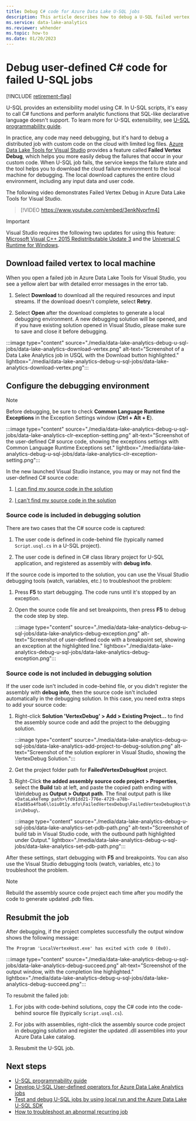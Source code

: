 ```yaml
---
title: Debug C# code for Azure Data Lake U-SQL jobs
description: This article describes how to debug a U-SQL failed vertex using Azure Data Lake Tools for Visual Studio.
ms.service: data-lake-analytics
ms.reviewer: whhender
ms.topic: how-to
ms.date: 01/20/2023
---
```

# Debug user-defined C# code for failed U-SQL jobs

[!INCLUDE [retirement-flag](includes/retirement-flag.md)]

U-SQL provides an extensibility model using C#. In U-SQL scripts, it's easy to call C# functions and perform analytic functions that SQL-like declarative language doesn't support. To learn more for U-SQL extensibility, see [U-SQL programmability guide](./data-lake-analytics-u-sql-programmability-guide.md#use-user-defined-functions-udf). 

In practice, any code may need debugging, but it's hard to debug a distributed job with custom code on the cloud with limited log files. [Azure Data Lake Tools for Visual Studio](https://aka.ms/adltoolsvs) provides a feature called **Failed Vertex Debug**, which helps you more easily debug the failures that occur in your custom code. When U-SQL job fails, the service keeps the failure state and the tool helps you to download the cloud failure environment to the local machine for debugging. The local download captures the entire cloud environment, including any input data and user code.

The following video demonstrates Failed Vertex Debug in Azure Data Lake Tools for Visual Studio.

> [!VIDEO https://www.youtube.com/embed/3enkNvprfm4]
>

> [!IMPORTANT]
> Visual Studio requires the following two updates for using this feature: [Microsoft Visual C++ 2015 Redistributable Update 3](https://www.microsoft.com/en-us/download/details.aspx?id=53840) and the [Universal C Runtime for Windows](https://www.microsoft.com/download/details.aspx?id=50410).
>

## Download failed vertex to local machine

When you open a failed job in Azure Data Lake Tools for Visual Studio, you see a yellow alert bar with detailed error messages in the error tab.

1. Select **Download** to download all the required resources and input streams. If the download doesn't complete, select **Retry**.

2. Select **Open** after the download completes to generate a local debugging environment. A new debugging solution will be opened, and if you have existing solution opened in Visual Studio, please make sure to save and close it before debugging.

:::image type="content" source="./media/data-lake-analytics-debug-u-sql-jobs/data-lake-analytics-download-vertex.png" alt-text="Screenshot of a Data Lake Analytics job in USQL with the Download button highlighted." lightbox="./media/data-lake-analytics-debug-u-sql-jobs/data-lake-analytics-download-vertex.png":::

## Configure the debugging environment

> [!NOTE]
> Before debugging, be sure to check **Common Language Runtime Exceptions** in the Exception Settings window (**Ctrl + Alt + E**).

:::image type="content" source="./media/data-lake-analytics-debug-u-sql-jobs/data-lake-analytics-clr-exception-setting.png" alt-text="Screenshot of the user-defined C# source code, showing the exceptions settings with Common Language Runtime Exceptions set." lightbox="./media/data-lake-analytics-debug-u-sql-jobs/data-lake-analytics-clr-exception-setting.png":::

In the new launched Visual Studio instance, you may or may not find the user-defined C# source code:

1. [I can find my source code in the solution](#source-code-is-included-in-debugging-solution)

2. [I can't find my source code in the solution](#source-code-is-not-included-in-debugging-solution)

### Source code is included in debugging solution

There are two cases that the C# source code is captured:

1. The user code is defined in code-behind file (typically named `Script.usql.cs` in a U-SQL project).

2. The user code is defined in C# class library project for U-SQL application, and registered as assembly with **debug info**.

If the source code is imported to the solution, you can use the Visual Studio debugging tools (watch, variables, etc.) to troubleshoot the problem:

1. Press **F5** to start debugging. The code runs until it's stopped by an exception.

2. Open the source code file and set breakpoints, then press **F5** to debug the code step by step.

    :::image type="content" source="./media/data-lake-analytics-debug-u-sql-jobs/data-lake-analytics-debug-exception.png" alt-text="Screenshot of user-defined code with a breakpoint set, showing an exception at the highlighted line." lightbox="./media/data-lake-analytics-debug-u-sql-jobs/data-lake-analytics-debug-exception.png":::

### Source code is not included in debugging solution

If the user code isn't included in code-behind file, or you didn't register the assembly with **debug info**, then the source code isn't included automatically in the debugging solution. In this case, you need extra steps to add your source code:

1. Right-click **Solution 'VertexDebug' > Add > Existing Project...** to find the assembly source code and add the project to the debugging solution.

    :::image type="content" source="./media/data-lake-analytics-debug-u-sql-jobs/data-lake-analytics-add-project-to-debug-solution.png" alt-text="Screenshot of the solution explorer in Visual Studio, showing the VertexDebug Solution.":::

2. Get the project folder path for **FailedVertexDebugHost** project.

3. Right-Click **the added assembly source code project > Properties**, select the **Build** tab at left, and paste the copied path ending with \bin\debug as **Output > Output path**. The final output path is like `<DataLakeTemp path>\fd91dd21-776e-4729-a78b-81ad85a4fba6\loiu0t1y.mfo\FailedVertexDebug\FailedVertexDebugHost\bin\Debug\`.

    :::image type="content" source="./media/data-lake-analytics-debug-u-sql-jobs/data-lake-analytics-set-pdb-path.png" alt-text="Screenshot of build tab in Visual Studio code, with the outbound path highlighted under Output." lightbox="./media/data-lake-analytics-debug-u-sql-jobs/data-lake-analytics-set-pdb-path.png":::

After these settings, start debugging with **F5** and breakpoints. You can also use the Visual Studio debugging tools (watch, variables, etc.) to troubleshoot the problem.

> [!NOTE]
> Rebuild the assembly source code project each time after you modify the code to generate updated .pdb files.

## Resubmit the job

After debugging, if the project completes successfully the output window shows the following message:

`The Program 'LocalVertexHost.exe' has exited with code 0 (0x0).`

:::image type="content" source="./media/data-lake-analytics-debug-u-sql-jobs/data-lake-analytics-debug-succeed.png" alt-text="Screenshot of the output window, with the completion line highlighted." lightbox="./media/data-lake-analytics-debug-u-sql-jobs/data-lake-analytics-debug-succeed.png":::

To resubmit the failed job:

1. For jobs with code-behind solutions, copy the C# code into the code-behind source file (typically `Script.usql.cs`).

2. For jobs with assemblies, right-click the assembly source code project in debugging solution and register the updated .dll assemblies into your Azure Data Lake catalog.

3. Resubmit the U-SQL job.

## Next steps

- [U-SQL programmability guide](data-lake-analytics-u-sql-programmability-guide.md)
- [Develop U-SQL User-defined operators for Azure Data Lake Analytics jobs](data-lake-analytics-u-sql-develop-user-defined-operators.md)
- [Test and debug U-SQL jobs by using local run and the Azure Data Lake U-SQL SDK](data-lake-analytics-data-lake-tools-local-run.md)
- [How to troubleshoot an abnormal recurring job](data-lake-analytics-data-lake-tools-debug-recurring-job.md)